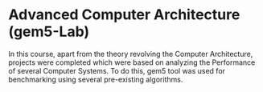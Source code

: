 # Advanced Computer Architecture (gem5-Lab)

In this course, apart from the theory revolving the Computer Architecture, projects were completed which were based on analyzing the Performance of several Computer Systems. To do this, gem5 tool was used for benchmarking using several pre-existing algorithms.
